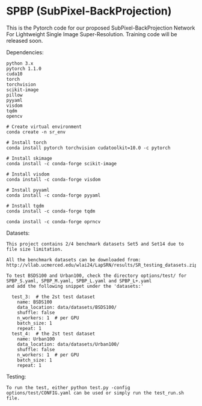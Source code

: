 ﻿# SPBP (SubPixel-BackProjection)

This is the Pytorch code for our proposed SubPixel-BackProjection Network For Lightweight Single Image
Super-Resolution.
Training code will be released soon.

Dependencies:

	python 3.x
	pytorch 1.1.0
	cuda10
	torch
	torchvision
	scikit-image
	pillow
	pyyaml
	visdom
	tqdm
	opencv

	# Create virtual environment
	conda create -n sr_env

	# Install torch
	conda install pytorch torchvision cudatoolkit=10.0 -c pytorch

	# Install skimage
	conda install -c conda-forge scikit-image

	# Install visdom
	conda install -c conda-forge visdom

	# Install pyyaml
	conda install -c conda-forge pyyaml

	# Install tqdm
	conda install -c conda-forge tqdm

	conda install -c conda-forge oprncv

Datasets:

	This project contains 2/4 benchmark datasets Set5 and Set14 due to file size limitation.

	All the benchmark datasets can be downloaded from: http://vllab.ucmerced.edu/wlai24/LapSRN/results/SR_testing_datasets.zip

	To test BSDS100 and Urban100, check the directory options/test/ for SPBP_S.yaml, SPBP_M.yaml, SPBP_L.yaml and SPBP_L+.yaml 
	and add the following snippet under the 'datasets:'

	  test_3:  # the 2st test dataset
	    name: BSDS100
	    data_location: data/datasets/BSDS100/
	    shuffle: false
	    n_workers: 1  # per GPU
	    batch_size: 1
	    repeat: 1
	  test_4:  # the 2st test dataset
	    name: Urban100
	    data_location: data/datasets/Urban100/
	    shuffle: false
	    n_workers: 1  # per GPU
	    batch_size: 1
	    repeat: 1

Testing:

	To run the test, either python test.py -config options/test/CONFIG.yaml can be used or simply run the test_run.sh file.
